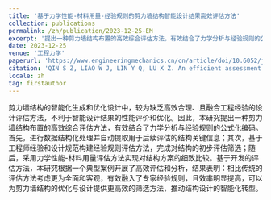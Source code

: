 ```yaml
---
title: '基于力学性能-材料用量-经验规则的剪力墙结构智能设计结果高效评估方法'
collection: publications
permalink: /zh/publication/2023-12-25-EM
excerpt: '提出一种剪力墙结构布置的高效综合评估方法，有效结合了力学分析与经验规则的公式化编码'
date: 2023-12-25
venue: '工程力学'
paperurl: 'https://www.engineeringmechanics.cn/cn/article/doi/10.6052/j.issn.1000-4750.2023.05.0360'
citation: 'QIN S Z, LIAO W J, LIN Y Q, LU X Z. An efficient assessment method for intelligent design results of shear wall structure based on mechanical performance, material consumption, and empirical rules[J/OL]. Engineering Mechanics, 2023, 40(12): 148-159. DOI:10.6052/j.issn.1000-4750.2023.05.0360.'
locale: zh
tag: firstauthor
---
```


剪力墙结构的智能化生成和优化设计中，较为缺乏高效合理、且融合工程经验的设计评估方法，不利于智能设计结果的性能评价和优化。因此，本研究提出一种剪力墙结构布置的高效综合评估方法，有效结合了力学分析与经验规则的公式化编码。首先，进行数据结构化处理并自动提取用于后续评估的结构关键信息；其次，基于工程师经验和设计规范构建经验规则评估方法，完成对结构的初步评估筛选；随后，采用力学性能-材料用量评估方法实现对结构方案的细致比较。基于开发的评估方法，本研究根据一个典型案例开展了高效评估和分析，结果表明：相比传统的评估方法考虑更为全面和客观，有效融入了专家经验规则，且效率明显提高，可以为剪力墙结构的优化与设计提供更高效的筛选方法，推动结构设计的智能化转型。